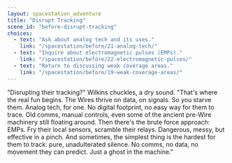 ```yaml
---
layout: spacestation_adventure
title: "Disrupt Tracking"
scene_id: "before-disrupt-tracking"
choices:
  - text: "Ask about analog tech and its uses."
    link: "/spacestation/before/21-analog-tech/"
  - text: "Inquire about electromagnetic pulses (EMPs)."
    link: "/spacestation/before/22-electromagnetic-pulses/"
  - text: "Return to discussing weak coverage areas."
    link: "/spacestation/before/19-weak-coverage-areas/"
---
```


"Disrupting their tracking?" Wilkins chuckles, a dry sound. "That's where the real fun begins. The Wires thrive on data, on signals. So you starve them. Analog tech, for one. No digital footprint, no easy way for them to trace. Old comms, manual controls, even some of the ancient pre-Wire machinery still floating around. Then there's the brute force approach: EMPs. Fry their local sensors, scramble their relays. Dangerous, messy, but effective in a pinch. And sometimes, the simplest thing is the hardest for them to track: pure, unadulterated silence. No comms, no data, no movement they can predict. Just a ghost in the machine."
